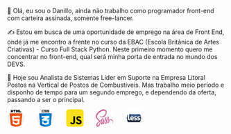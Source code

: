 👋 Olá, eu sou o Danillo, ainda não trabalho como programador front-end com carteira assinada, somente free-lancer. 

✍ Estou em busca de uma oportunidade de emprego na área de Front End, onde já me encontro a frente no curso da EBAC (Escola Britânica de Artes Criativas) - Curso Full Stack Python.
Neste primeiro momento quero me concentrar no front-end, qual será minha porta de entrada no mundo dos DEVS.

🌱 Hoje sou Analista de Sistemas Líder em Suporte na Empresa Litoral Postos na Vertical de Postos de Combustíveis.
Mas trabalho meio período e disponho de tempo para um segundo emprego, e dependendo da oferta, passando a ser o príncipal.


<img src='./html5.png' style='width:40px; height:40px;'/>  <img src='./css.png' style='width:40px; height:40px;'/>  <img src='./js.png' style='width:40px; height:40px;'/>  <img src='./sass.png' style='width:40px; height:40px;'/>  <img src='./less.png' style='width:40px; height:40px;'/>

